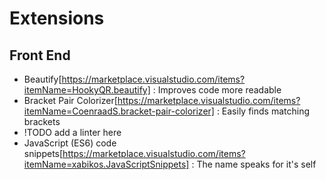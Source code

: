 # Extensions

## Front End
- Beautify[https://marketplace.visualstudio.com/items?itemName=HookyQR.beautify] : Improves code more readable
- Bracket Pair Colorizer[https://marketplace.visualstudio.com/items?itemName=CoenraadS.bracket-pair-colorizer] : Easily finds matching brackets
- !TODO add a linter here
- JavaScript (ES6) code snippets[https://marketplace.visualstudio.com/items?itemName=xabikos.JavaScriptSnippets] : The name speaks for it's self

